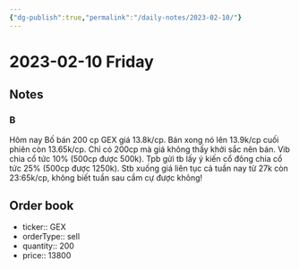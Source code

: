 ```yaml
---
{"dg-publish":true,"permalink":"/daily-notes/2023-02-10/"}
---
```


# 2023-02-10 Friday

## Notes

### B

Hôm nay Bố bán 200 cp GEX giá 13.8k/cp. Bán xong nó lên 13.9k/cp cuối phiên còn 13.65k/cp. Chỉ có 200cp mà giá không thấy khởi sắc nên bán.
Vib chia cổ tức 10% (500cp được 500k). Tpb gửi tb lấy ý kiến cổ đông chia cổ tức 25% (500cp được 1250k).
Stb xuống giá liên tục cả tuần nay từ 27k còn 23:65k/cp, không biết tuần sau cầm cự được không!

## Order book

- ticker:: GEX
- orderType:: sell
- quantity:: 200
- price:: 13800
